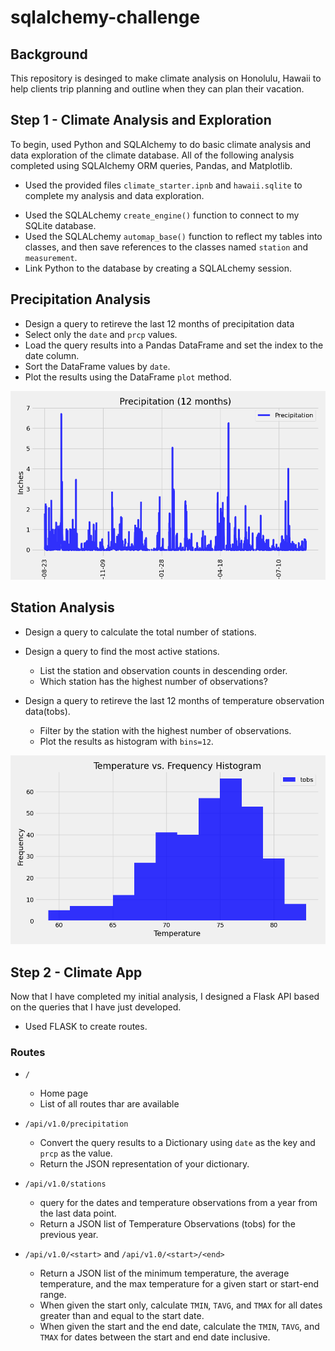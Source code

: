 # sqlalchemy-challenge
## Background
This repository is desinged to make climate analysis on Honolulu, Hawaii to help clients trip planning and outline when they can plan their vacation.

## Step 1 - Climate Analysis and Exploration

To begin, used Python and SQLAlchemy to do basic climate analysis and data exploration of the climate database. All of the following analysis completed using SQLAlchemy ORM queries, Pandas, and Matplotlib.

  - Used the provided files ```climate_starter.ipnb``` and ```hawaii.sqlite``` to complete my analysis and data exploration.
  * Used the SQLALchemy ```create_engine()``` function to connect to my SQLite database.
  * Used the SQLALchemy ```automap_base()``` function to reflect my tables into classes, and then save references to the classes named ```station``` and ```measurement```.
  * Link Python to the database by creating a SQLALchemy session.

 ## Precipitation Analysis 

 * Design a query to retireve the last 12 months of precipitation data
 * Select only the ```date``` and ```prcp``` values.
 * Load the query results into a Pandas DataFrame and set the index to the date column.
 * Sort the DataFrame values by ```date```.
 * Plot the results using the DataFrame ```plot``` method.

 ![](SurfsUp/Images/precipitation.png) 

 ## Station Analysis

 * Design a query to calculate the total number of stations.
 * Design a query to find the most active stations.
     - List the station and observation counts in descending order.
     - Which station has the highest number of observations?
     
* Design a query to retireve the last 12 months of temperature observation data(tobs).
    * Filter by the station with the highest number of observations.
    * Plot the results as histogram with ```bins=12```.

![](Surfsup/Images/tobs.png)

## Step 2 - Climate App

Now that I have completed my initial analysis, I designed a Flask API based on the queries that I have just developed.

* Used FLASK to create routes.

### Routes
* ```/ ```
  * Home page
  * List of all routes thar are available

* ``` /api/v1.0/precipitation  ```
  * Convert the query results to a Dictionary using ```date``` as the key and ```prcp``` as the value.
  * Return the JSON representation of your dictionary.

* ``` /api/v1.0/stations ```

  * query for the dates and temperature observations from a year from the last data point.
  * Return a JSON list of Temperature Observations (tobs) for the previous year.

* ``` /api/v1.0/<start> ``` and  ```/api/v1.0/<start>/<end> ```
  * Return a JSON list of the minimum temperature, the average temperature, and the max temperature for a given start or start-end range.
  * When given the start only, calculate ```TMIN```, ```TAVG```, and ```TMAX``` for all dates greater than and equal to the start date.
  * When given the start and the end date, calculate the ```TMIN```, ```TAVG```, and ```TMAX``` for dates between the start and end date inclusive.
  


    
    
  


  





